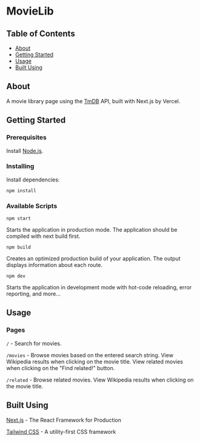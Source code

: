 # MovieLib

## Table of Contents

-   [About](#about)
-   [Getting Started](#getting_started)
-   [Usage](#usage)
-   [Built Using](#built_using)

## About <a name = "about"></a>

A movie library page using the [TmDB](https://www.themoviedb.org/) API, built with Next.js by Vercel.

## Getting Started <a name = "getting_started"></a>

### Prerequisites

Install [Node.js](https://nodejs.org/en/).

### Installing

Install dependencies:

```
npm install
```

### Available Scripts

```
npm start
```

Starts the application in production mode. The application should be compiled with next build first.

```
npm build
```

Creates an optimized production build of your application. The output displays information about each route.

```
npm dev
```

Starts the application in development mode with hot-code reloading, error reporting, and more...

## Usage <a name = "usage"></a>

### Pages

`/` - Search for movies.

`/movies` - Browse movies based on the entered search string. View Wikipedia results when clicking on the movie title. View related movies when clicking on the "Find related!" button.

`/related` - Browse related movies. View Wikipedia results when clicking on the movie title.

## Built Using <a name = "built_using"></a>

[Next.js](https://nextjs.org/) - The React Framework
for Production

[Tailwind CSS](https://tailwindcss.com/) - A utility-first CSS framework
